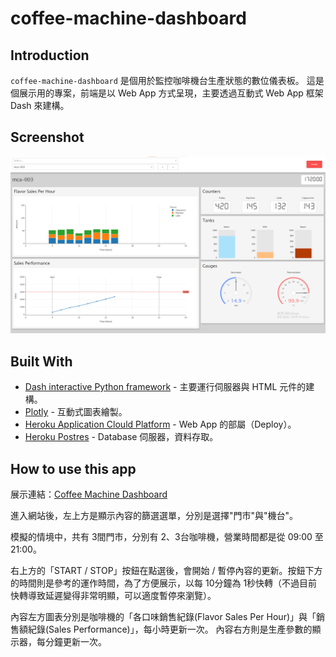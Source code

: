 # coffee-machine-dashboard

## Introduction
`coffee-machine-dashboard` 是個用於監控咖啡機台生產狀態的數位儀表板。
這是個展示用的專案，前端是以 Web App 方式呈現，主要透過互動式 Web App 框架 Dash 來建構。

## Screenshot
![initial](img/screenshot_1.png)

## Built With
* [Dash interactive Python framework](https://dash.plotly.com/) - 主要運行伺服器與 HTML 元件的建構。
* [Plotly](https://plotly.com/python/) - 互動式圖表繪製。
* [Heroku Application Clould Platform](https://www.heroku.com/home) - Web App 的部屬（Deploy）。
* [Heroku Postres](https://devcenter.heroku.com/articles/heroku-postgresql) - Database 伺服器，資料存取。

## How to use this app
展示連結：[Coffee Machine Dashboard](https://coffee-machine-dashboard.herokuapp.com/)

進入網站後，左上方是顯示內容的篩選選單，分別是選擇"門市"與"機台"。

模擬的情境中，共有 3間門市，分別有 2、3台咖啡機，營業時間都是從 09:00 至 21:00。

右上方的「START / STOP」按鈕在點選後，會開始 / 暫停內容的更新。按鈕下方的時間則是參考的運作時間，為了方便展示，以每 10分鐘為 1秒快轉（不過目前快轉導致延遲變得非常明顯，可以適度暫停來瀏覽）。

內容左方圖表分別是咖啡機的「各口味銷售紀錄(Flavor Sales Per Hour)」與「銷售額紀錄(Sales Performance)」，每小時更新一次。
內容右方則是生產參數的顯示器，每分鐘更新一次。
